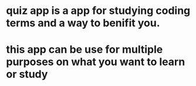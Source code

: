 # quiz app is a app for studying coding terms and a way to benifit you.
# this app can be use for multiple purposes on what you want to learn or study
